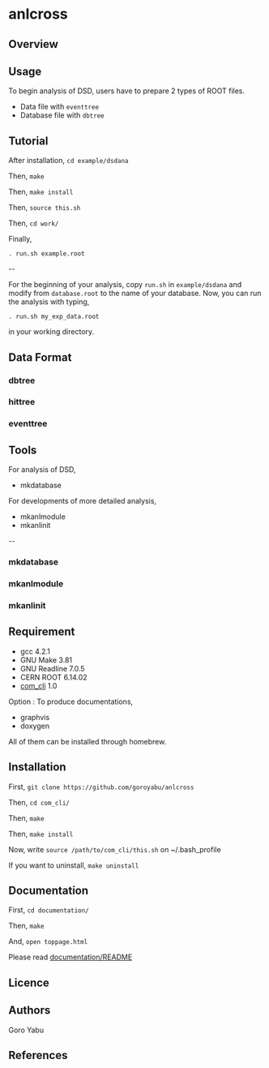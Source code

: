 # anlcross

## Overview

## Usage 

To begin analysis of DSD, users have to prepare 2 types of ROOT files.

- Data file with `eventtree`
- Database file with `dbtree`
 
## Tutorial

After installation, `cd example/dsdana`

Then, `make`

Then, `make install`

Then, `source this.sh`

Then, `cd work/`

Finally, 

```
. run.sh example.root
```

--

For the beginning of your analysis, copy `run.sh` in `example/dsdana` and modify from `database.root` to the name of your database. 
Now, you can run the analysis with typing,

```
. run.sh my_exp_data.root
``` 

in your working directory.

## Data Format

### dbtree

### hittree

### eventtree

## Tools

For analysis of DSD, 

- mkdatabase

For developments of more detailed analysis,

- mkanlmodule
- mkanlinit

--

### mkdatabase

### mkanlmodule

### mkanlinit

## Requirement

- gcc 4.2.1
- GNU Make 3.81
- GNU Readline 7.0.5
- CERN ROOT 6.14.02
- [com_cli](https://github.com/goroyabu/com_cli) 1.0

Option : To produce documentations, 

- graphvis
- doxygen

All of them can be installed through homebrew.

## Installation

First, `git clone https://github.com/goroyabu/anlcross`

Then, `cd com_cli/`

Then, `make`

Then, `make install`

Now, write `source /path/to/com_cli/this.sh` on ~/.bash_profile

If you want to uninstall, `make uninstall`

## Documentation

First, `cd documentation/`

Then, `make`

And, `open toppage.html`

Please read [documentation/README](documentation/README.md)

## Licence


## Authors
Goro Yabu 

## References
